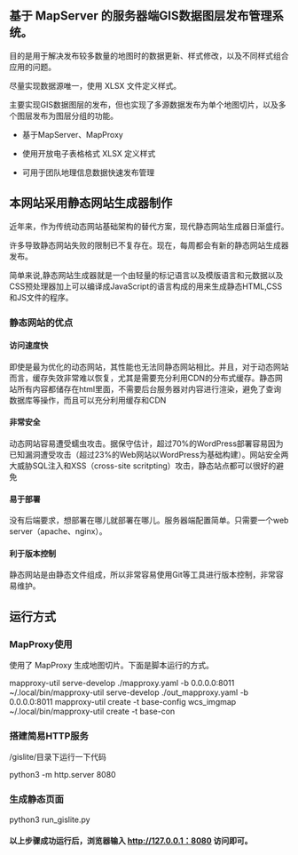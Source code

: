 ## 基于 MapServer 的服务器端GIS数据图层发布管理系统。

目的是用于解决发布较多数量的地图时的数据更新、样式修改，以及不同样式组合应用的问题。

尽量实现数据源唯一，使用 XLSX 文件定义样式。

主要实现GIS数据图层的发布，但也实现了多源数据发布为单个地图切片，以及多个图层发布为图层分组的功能。

- 基于MapServer、MapProxy

- 使用开放电子表格格式 XLSX 定义样式

- 可用于团队地理信息数据快速发布管理

## 本网站采用静态网站生成器制作

近年来，作为传统动态网站基础架构的替代方案，现代静态网站生成器日渐盛行。

许多导致静态网站失败的限制已不复存在。现在，每周都会有新的静态网站生成器发布。

简单来说,静态网站生成器就是一个由轻量的标记语言以及模版语言和元数据以及CSS预处理器加上可以编译成JavaScript的语言构成的用来生成静态HTML,CSS和JS文件的程序。



### 静态网站的优点


#### 访问速度快

即使是最为优化的动态网站，其性能也无法同静态网站相比。并且，对于动态网站而言，缓存失效非常难以恢复，尤其是需要充分利用CDN的分布式缓存。静态网站所有内容都储存在html里面，不需要后台服务器对内容进行渲染，避免了查询数据库等操作，而且可以充分利用缓存和CDN

#### 非常安全

动态网站容易遭受蠕虫攻击。据保守估计，超过70%的WordPress部署容易因为已知漏洞遭受攻击（超过23%的Web网站以WordPress为基础构建）。网站安全两大威胁SQL注入和XSS（cross-site scritpting）攻击，静态站点都可以很好的避免

#### 易于部署

没有后端要求，想部署在哪儿就部署在哪儿。服务器端配置简单。只需要一个web server（apache、nginx）。

#### 利于版本控制

静态网站是由静态文件组成，所以非常容易使用Git等工具进行版本控制，非常容易维护。


## 运行方式

 
### MapProxy使用

使用了 MapProxy 生成地图切片。下面是脚本运行的方式。

mapproxy-util serve-develop ./mapproxy.yaml -b 0.0.0.0:8011
~/.local/bin/mapproxy-util serve-develop ./out_mapproxy.yaml -b 0.0.0.0:8011
mapproxy-util create -t base-config wcs_imgmap
~/.local/bin/mapproxy-util create -t base-con

### 搭建简易HTTP服务 
 
/gislite/目录下运行一下代码
 
python3 -m http.server 8080

### 生成静态页面

python3 run_gislite.py
 
#### 以上步骤成功运行后，浏览器输入 http://127.0.0.1：8080 访问即可。 